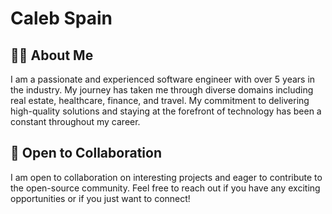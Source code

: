 # Caleb Spain

## 👨‍💻 About Me
I am a passionate and experienced software engineer with over 5 years in the industry. My journey has taken me through diverse domains including real estate, healthcare, finance, and travel. My commitment to delivering high-quality solutions and staying at the forefront of technology has been a constant throughout my career.

## 🤝 Open to Collaboration
I am open to collaboration on interesting projects and eager to contribute to the open-source community. Feel free to reach out if you have any exciting opportunities or if you just want to connect!